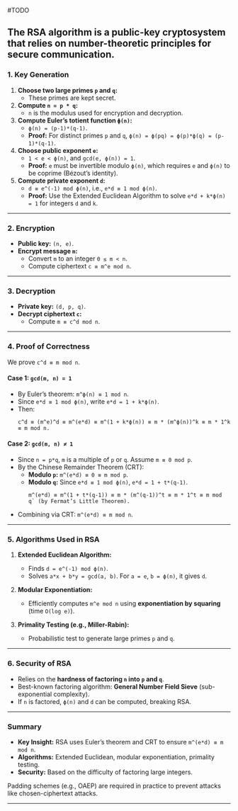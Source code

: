 #TODO

The RSA algorithm is a public-key cryptosystem that relies on number-theoretic principles for secure communication. 
---

### **1. Key Generation**
1. **Choose two large primes `p` and `q`:**
   - These primes are kept secret.
2. **Compute `n = p * q`:**
   - `n` is the modulus used for encryption and decryption.
3. **Compute Euler’s totient function `ϕ(n)`:**
   - `ϕ(n) = (p-1)*(q-1)`.
   - **Proof:** For distinct primes `p` and `q`, `ϕ(n) = ϕ(pq) = ϕ(p)*ϕ(q) = (p-1)*(q-1)`.
4. **Choose public exponent `e`:**
   - `1 < e < ϕ(n)`, and `gcd(e, ϕ(n)) = 1`.
   - **Proof:** `e` must be invertible modulo `ϕ(n)`, which requires `e` and `ϕ(n)` to be coprime (Bézout’s identity).
5. **Compute private exponent `d`:**
   - `d ≡ e^(-1) mod ϕ(n)`, i.e., `e*d ≡ 1 mod ϕ(n)`.
   - **Proof:** Use the Extended Euclidean Algorithm to solve `e*d + k*ϕ(n) = 1` for integers `d` and `k`.

---

### **2. Encryption**
- **Public key:** `(n, e)`.
- **Encrypt message `m`:**
  - Convert `m` to an integer `0 ≤ m < n`.
  - Compute ciphertext `c ≡ m^e mod n`.

---

### **3. Decryption**
- **Private key:** `(d, p, q)`.
- **Decrypt ciphertext `c`:**
  - Compute `m ≡ c^d mod n`.

---

### **4. Proof of Correctness**
We prove `c^d ≡ m mod n`.

#### **Case 1: `gcd(m, n) = 1`**
- By Euler’s theorem: `m^ϕ(n) ≡ 1 mod n`.
- Since `e*d ≡ 1 mod ϕ(n)`, write `e*d = 1 + k*ϕ(n)`.
- Then:
  ```
  c^d ≡ (m^e)^d ≡ m^(e*d) ≡ m^(1 + k*ϕ(n)) ≡ m * (m^ϕ(n))^k ≡ m * 1^k ≡ m mod n.
  ```

#### **Case 2: `gcd(m, n) ≠ 1`**
- Since `n = p*q`, `m` is a multiple of `p` or `q`. Assume `m ≡ 0 mod p`.
- By the Chinese Remainder Theorem (CRT):
  - **Modulo `p`:** `m^(e*d) ≡ 0 ≡ m mod p`.
  - **Modulo `q`:** Since `e*d ≡ 1 mod ϕ(n)`, `e*d = 1 + t*(q-1)`.
    ```
    m^(e*d) ≡ m^(1 + t*(q-1)) ≡ m * (m^(q-1))^t ≡ m * 1^t ≡ m mod q` (by Fermat’s Little Theorem).
    ```
- Combining via CRT: `m^(e*d) ≡ m mod n`.

---

### **5. Algorithms Used in RSA**
1. **Extended Euclidean Algorithm:**
   - Finds `d = e^(-1) mod ϕ(n)`.
   - Solves `a*x + b*y = gcd(a, b)`. For `a = e`, `b = ϕ(n)`, it gives `d`.

2. **Modular Exponentiation:**
   - Efficiently computes `m^e mod n` using **exponentiation by squaring** (time `O(log e)`).

3. **Primality Testing (e.g., Miller-Rabin):**
   - Probabilistic test to generate large primes `p` and `q`.

---

### **6. Security of RSA**
- Relies on the **hardness of factoring `n` into `p` and `q`**.
- Best-known factoring algorithm: **General Number Field Sieve** (sub-exponential complexity).
- If `n` is factored, `ϕ(n)` and `d` can be computed, breaking RSA.

---

### **Summary**
- **Key Insight:** RSA uses Euler’s theorem and CRT to ensure `m^(e*d) ≡ m mod n`.
- **Algorithms:** Extended Euclidean, modular exponentiation, primality testing.
- **Security:** Based on the difficulty of factoring large integers.

Padding schemes (e.g., OAEP) are required in practice to prevent attacks like chosen-ciphertext attacks.

---
